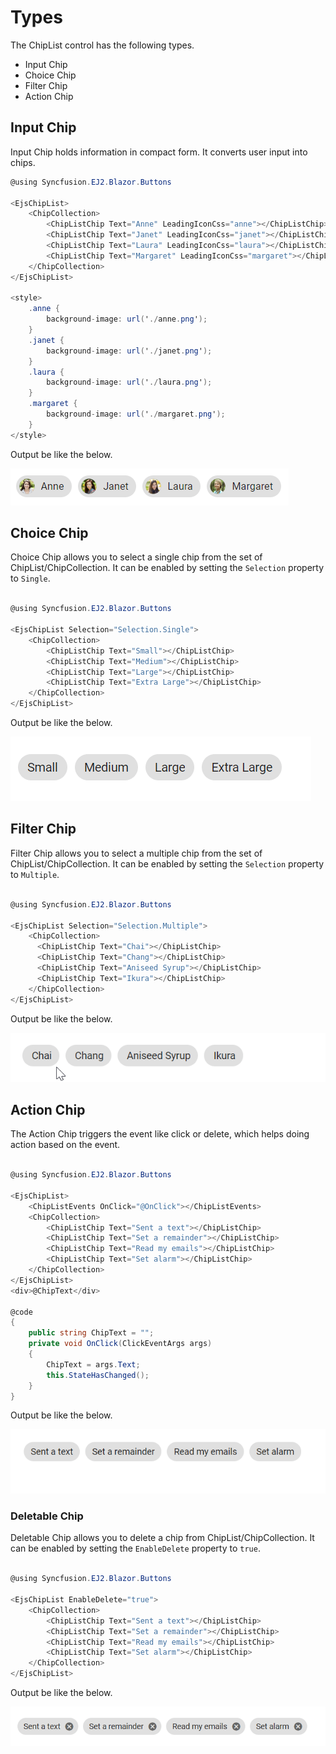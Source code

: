 # Types

The ChipList control has the following types.

* Input Chip
* Choice Chip
* Filter Chip
* Action Chip

## Input Chip

Input Chip holds information in compact form. It converts user input into chips.

```csharp
@using Syncfusion.EJ2.Blazor.Buttons

<EjsChipList>
    <ChipCollection>
        <ChipListChip Text="Anne" LeadingIconCss="anne"></ChipListChip>
        <ChipListChip Text="Janet" LeadingIconCss="janet"></ChipListChip>
        <ChipListChip Text="Laura" LeadingIconCss="laura"></ChipListChip>
        <ChipListChip Text="Margaret" LeadingIconCss="margaret"></ChipListChip>
    </ChipCollection>
</EjsChipList>

<style>
    .anne {
        background-image: url('./anne.png');
    }
    .janet {
        background-image: url('./janet.png');
    }
    .laura {
        background-image: url('./laura.png');
    }
    .margaret {
        background-image: url('./margaret.png');
    }
</style>

```

Output be like the below.

![Chip inputs](./images/inputChips.png)

## Choice Chip

Choice Chip allows you to select a single chip from the set of ChipList/ChipCollection. It can be enabled by setting the `Selection` property to `Single`.

```csharp

@using Syncfusion.EJ2.Blazor.Buttons

<EjsChipList Selection="Selection.Single">
    <ChipCollection>
        <ChipListChip Text="Small"></ChipListChip>
        <ChipListChip Text="Medium"></ChipListChip>
        <ChipListChip Text="Large"></ChipListChip>
        <ChipListChip Text="Extra Large"></ChipListChip>
    </ChipCollection>
</EjsChipList>

```

Output be like the below.

![Chip Choice](./images/choicechip.gif)

## Filter Chip

Filter Chip allows you to select a multiple chip from the set of ChipList/ChipCollection. It can be enabled by setting the `Selection` property to `Multiple`.

```csharp

@using Syncfusion.EJ2.Blazor.Buttons

<EjsChipList Selection="Selection.Multiple">
    <ChipCollection>
      <ChipListChip Text="Chai"></ChipListChip>
      <ChipListChip Text="Chang"></ChipListChip>
      <ChipListChip Text="Aniseed Syrup"></ChipListChip>
      <ChipListChip Text="Ikura"></ChipListChip>
    </ChipCollection>
</EjsChipList>

```

Output be like the below.

![Chip Filter](./images/filterchip.gif)

## Action Chip

The Action Chip triggers the event like click or delete, which helps doing action based on the event.

```csharp

@using Syncfusion.EJ2.Blazor.Buttons

<EjsChipList>
    <ChipListEvents OnClick="@OnClick"></ChipListEvents>
    <ChipCollection>
        <ChipListChip Text="Sent a text"></ChipListChip>
        <ChipListChip Text="Set a remainder"></ChipListChip>
        <ChipListChip Text="Read my emails"></ChipListChip>
        <ChipListChip Text="Set alarm"></ChipListChip>
    </ChipCollection>
</EjsChipList>
<div>@ChipText</div>

@code
{
    public string ChipText = "";
    private void OnClick(ClickEventArgs args)
    {
        ChipText = args.Text;
        this.StateHasChanged();
    }
}

```

Output be like the below.

![Chip Action](./images/actionchip.gif)

### Deletable Chip

Deletable Chip allows you to delete a chip from ChipList/ChipCollection. It can be enabled by setting the `EnableDelete` property to `true`.

```csharp

@using Syncfusion.EJ2.Blazor.Buttons

<EjsChipList EnableDelete="true">
    <ChipCollection>
        <ChipListChip Text="Sent a text"></ChipListChip>
        <ChipListChip Text="Set a remainder"></ChipListChip>
        <ChipListChip Text="Read my emails"></ChipListChip>
        <ChipListChip Text="Set alarm"></ChipListChip>
    </ChipCollection>
</EjsChipList>

```

Output be like the below.

![Chip Delete](./images/deletablechip.gif)